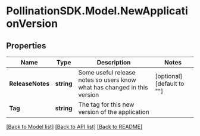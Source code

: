 
# PollinationSDK.Model.NewApplicationVersion

## Properties

Name | Type | Description | Notes
------------ | ------------- | ------------- | -------------
**ReleaseNotes** | **string** | Some useful release notes so users know what has changed in this version | [optional] [default to ""]
**Tag** | **string** | The tag for this new version of the application | 

[[Back to Model list]](../README.md#documentation-for-models)
[[Back to API list]](../README.md#documentation-for-api-endpoints)
[[Back to README]](../README.md)

